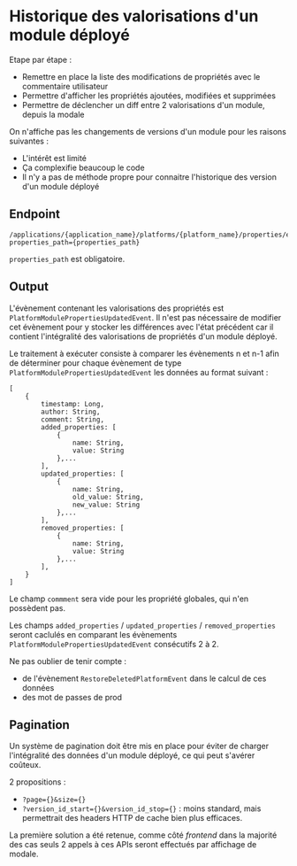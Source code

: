 # Historique des valorisations d'un module déployé

Etape par étape :
* Remettre en place la liste des modifications de propriétés avec le commentaire utilisateur
* Permettre d'afficher les propriétés ajoutées, modifiées et supprimées
* Permettre de déclencher un diff entre 2 valorisations d'un module, depuis la modale

On n'affiche pas les changements de versions d'un module pour les raisons suivantes :
* L'intérêt est limité
* Ça complexifie beaucoup le code
* Il n'y a pas de méthode propre pour connaitre l'historique des version d'un module déployé

## Endpoint

    /applications/{application_name}/platforms/{platform_name}/properties/events?properties_path={properties_path}

`properties_path` est obligatoire.

## Output

L'évènement contenant les valorisations des propriétés est `PlatformModulePropertiesUpdatedEvent`. Il n'est pas nécessaire de modifier cet évènement pour y stocker les différences avec l'état précédent car il contient l'intégralité des valorisations de propriétés d'un module déployé.

Le traitement à exécuter consiste à comparer les évènements n et n-1 afin de déterminer pour chaque évènement de type `PlatformModulePropertiesUpdatedEvent` les données au format suivant :

    [
        {
            timestamp: Long,
            author: String,
            comment: String,
            added_properties: [
                {
                    name: String,
                    value: String
                },...
            ],
            updated_properties: [
                {
                    name: String,
                    old_value: String,
                    new_value: String
                },...
            ],
            removed_properties: [
                {
                    name: String,
                    value: String
                },...
            ],
        }
    ]

Le champ `commment` sera vide pour les propriété globales, qui n'en possèdent pas.

Les champs `added_properties` / `updated_properties` / `removed_properties` seront caclulés en comparant les évènements `PlatformModulePropertiesUpdatedEvent` consécutifs 2 à 2.

Ne pas oublier de tenir compte :
* de l'évènement `RestoreDeletedPlatformEvent` dans le calcul de ces données
* des mot de passes de prod

## Pagination

Un système de pagination doit être mis en place pour éviter de charger l'intégralité des données d'un module déployé, ce qui peut s'avérer coûteux.

2 propositions :

* `?page={}&size={}`
* `?version_id_start={}&version_id_stop={}` : moins standard, mais permettrait des headers HTTP de cache bien plus efficaces.

La première solution a été retenue, comme côté _frontend_ dans la majorité des cas seuls 2 appels à ces APIs seront effectués par affichage de modale.
